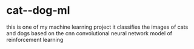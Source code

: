 # cat--dog-ml
this is one of my machine learning project
it classifies the images of cats and dogs
based on the cnn convolutional neural network model of reinforcement learning
